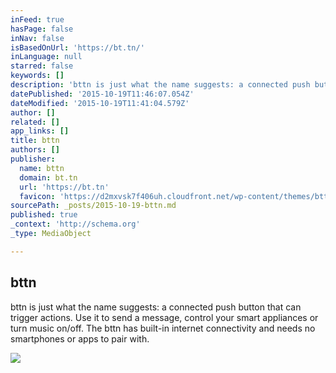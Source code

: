 ```yaml
---
inFeed: true
hasPage: false
inNav: false
isBasedOnUrl: 'https://bt.tn/'
inLanguage: null
starred: false
keywords: []
description: 'bttn is just what the name suggests: a connected push button that can trigger actions. Use it to send a message, control your smart appliances or turn music on/off. The bttn has built-in internet connectivity and needs no smartphones or apps to pair with.'
datePublished: '2015-10-19T11:46:07.054Z'
dateModified: '2015-10-19T11:41:04.579Z'
author: []
related: []
app_links: []
title: bttn
authors: []
publisher:
  name: bttn
  domain: bt.tn
  url: 'https://bt.tn'
  favicon: 'https://d2mxvsk7f406uh.cloudfront.net/wp-content/themes/bttn-shop/favicon.ico'
sourcePath: _posts/2015-10-19-bttn.md
published: true
_context: 'http://schema.org'
_type: MediaObject

---
```

<article style=""><h1>bttn</h1><p>bttn is just what the name suggests: a connected push button that can trigger actions. Use it to send a message, control your smart appliances or turn music on/off. The bttn has built-in internet connectivity and needs no smartphones or apps to pair with.</p><img src="https://d2mxvsk7f406uh.cloudfront.net/wp-content/uploads/2015/06/web-optimized-15092.jpg" /></article>